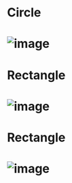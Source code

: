 Circle
=========================================================================================
![image](https://github.com/user-attachments/assets/0f1dd20a-6b78-4c98-9051-63d00efd4dfa)
=========================================================================================
Rectangle
=========================================================================================
![image](https://github.com/user-attachments/assets/c5c70e8b-ad4a-46b2-8e51-28551b306663)
=========================================================================================
Rectangle
=========================================================================================
![image](https://github.com/user-attachments/assets/243a60aa-3a77-40d1-81e6-0a8732f8ddb2)
=========================================================================================
